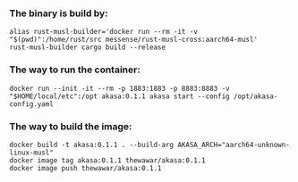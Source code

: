 
### The binary is build by:
```shell
alias rust-musl-builder='docker run --rm -it -v "$(pwd)":/home/rust/src messense/rust-musl-cross:aarch64-musl'
rust-musl-builder cargo build --release
```

### The way to run the container:
```shell
docker run --init -it --rm -p 1883:1883 -p 8883:8883 -v "$HOME/local/etc":/opt akasa:0.1.1 akasa start --config /opt/akasa-config.yaml
```

### The way to build the image:
```shell
docker build -t akasa:0.1.1 . --build-arg AKASA_ARCH="aarch64-unknown-linux-musl"
docker image tag akasa:0.1.1 thewawar/akasa:0.1.1
docker image push thewawar/akasa:0.1.1
```
